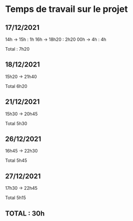 # Temps de travail sur le projet

## 17/12/2021

14h -> 15h : 1h
16h -> 18h20 : 2h20
00h -> 4h : 4h

Total : 7h20

## 18/12/2021

15h20 -> 21h40

Total 6h20

## 21/12/2021

15h30 -> 20h45

Total 5h30

## 26/12/2021

16h45 -> 22h30

Total 5h45

## 27/12/2021

17h30 -> 22h45

Total 5h15

## TOTAL : 30h
